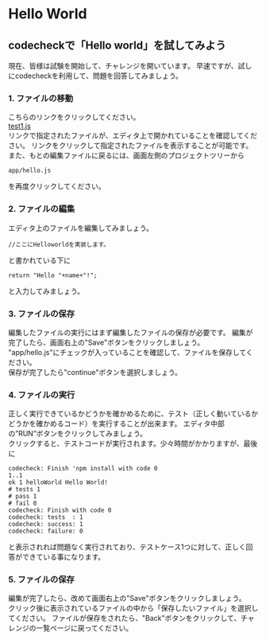 # Hello World
## codecheckで「Hello world」を試してみよう

現在、皆様は試験を開始して、チャレンジを開いています。
早速ですが、試しにcodecheckを利用して、問題を回答してみましょう。

### 1. ファイルの移動
こちらのリンクをクリックしてください。  
[test1.js](test/test1.js)  
リンクで指定されたファイルが、エディタ上で開かれていることを確認してください。
リンクをクリックして指定されたファイルを表示することが可能です。
また、もとの編集ファイルに戻るには、画面左側のプロジェクトツリーから
```
app/hello.js
```
を再度クリックしてください。


### 2. ファイルの編集
エディタ上のファイルを編集してみましょう。  
```
//ここにHelloworldを実装します。
```
と書かれている下に
```
return "Hello "+name+"!";
```
と入力してみましょう。

### 3. ファイルの保存
編集したファイルの実行にはまず編集したファイルの保存が必要です。
編集が完了したら、画面右上の"Save"ボタンをクリックしましょう。  
"app/hello.js"にチェックが入っていることを確認して、ファイルを保存してください。  
保存が完了したら"continue"ボタンを選択しましょう。

### 4. ファイルの実行
正しく実行できているかどうかを確かめるために、テスト（正しく動いているかどうかを確かめるコード）を実行することが出来ます。
エディタ中部の”RUN”ボタンをクリックしてみましょう。  
クリックすると、テストコードが実行されます。少々時間がかかりますが、最後に

```
codecheck: Finish 'npm install with code 0
1..1
ok 1 helloWorld Hello World!
# tests 1
# pass 1
# fail 0
codecheck: Finish with code 0
codecheck: tests  : 1
codecheck: success: 1
codecheck: failure: 0
```
と表示されれば問題なく実行されており、テストケース1つに対して、正しく回答ができている事になります。

### 5. ファイルの保存
編集が完了したら、改めて画面右上の"Save"ボタンをクリックしましょう。  
クリック後に表示されているファイルの中から「保存したいファイル」を選択してください。
ファイルが保存をされたら、"Back"ボタンをクリックして、チャレンジの一覧ページに戻ってください。

